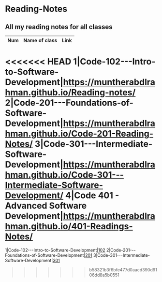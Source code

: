 # Reading-Notes

## All my reading notes for all classes 

Num|Name of class|Link
-|-|-
<<<<<<< HEAD
1|Code-102---Intro-to-Software-Development|https://muntherabdlrahman.github.io/Reading-notes/
2|Code-201---Foundations-of-Software-Development|https://muntherabdlrahman.github.io/Code-201-Reading-Notes/ 
3|Code-301---Intermediate-Software-Development|https://muntherabdlrahman.github.io/Code-301---Intermediate-Software-Development/
4|Code 401 - Advanced Software Development|https://muntherabdlrahman.github.io/401-Readings-Notes/
=======
1|Code-102---Intro-to-Software-Development|[102](https://muntherabdlrahman.github.io/Code-102---Intro-to-Software-Development/)
2|Code-201---Foundations-of-Software-Development|[201](https://muntherabdlrahman.github.io/Code-201---Foundations-of-Software-Development/)
3|Code-301---Intermediate-Software-Development|[301](https://muntherabdlrahman.github.io/Code-301---Intermediate-Software-Development/)
>>>>>>> b58321b3f6bfe477d0aacd390d9106dd8a5b0551

